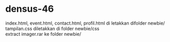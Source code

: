 densus-46
=========

index.html, event.html, contact.html, profil.html di letakkan difolder newbie/
<br/>
tampilan.css diletakkan di folder newbie/css
<br/>
extract imager.rar ke folder newbie/
